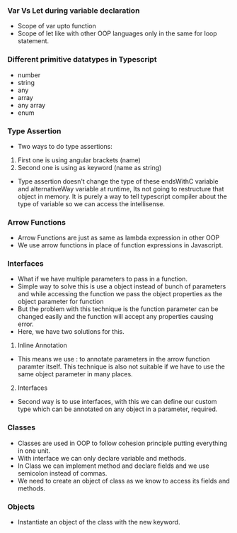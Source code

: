 ### Var Vs Let during variable declaration
- Scope of var upto function
- Scope of let like with other OOP languages only in the same for loop statement.

### Different primitive datatypes in Typescript

- number
- string
- any
- array
- any array
- enum

### Type Assertion

- Two ways to do type assertions: 

1. First one is using angular brackets (<string>name)
2. Second one is using as keyword (name as string)

- Type assertion doesn't change the type of these endsWithC variable and alternativeWay variable at runtime, Its not going to restructure that object in memory.
It is purely a way to tell typescript compiler about the type of variable so we can access the intellisense.

### Arrow Functions

- Arrow Functions are just as same as lambda expression in other OOP
- We use arrow functions in place of function expressions in Javascript.

### Interfaces

- What if we have multiple parameters to pass in a function.
- Simple way to solve this is use a object instead of bunch of parameters and while
accessing the function we pass the object properties as the object parameter for function
- But the problem with this technique is the function parameter can be changed easily and the function will accept
any properties causing error.
- Here, we have two solutions for this.

1. Inline Annotation
- This means we use : to annotate parameters in the arrow function paramter itself.
This technique is also not suitable if we have to use the same object parameter in many places.

2. Interfaces
- Second way is to use interfaces, with this we can define our custom type which can be annotated on any object in a parameter, required.

### Classes

- Classes are used in OOP to follow cohesion principle putting everything in one unit.
- With interface we can only declare variable and methods.
- In Class we can implement method and declare fields and we use semicolon instead of commas.
- We need to create an object of class as we know to access its fields and methods.

### Objects

- Instantiate an object of the class with the new keyword.